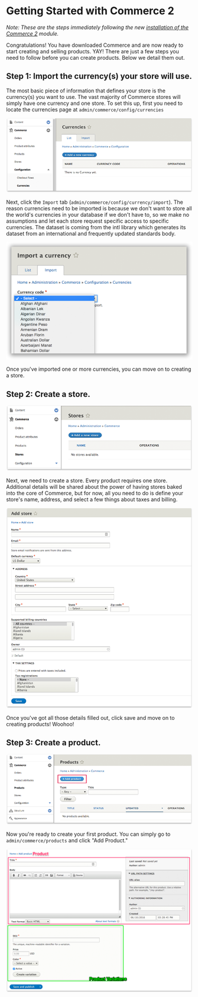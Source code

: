 # Getting Started with Commerce 2

_Note: These are the steps immediately following the new [installation of the Commerce 2](install.md) module._

Congratulations! You have downloaded Commerce and are now ready to start creating and selling products. YAY! There are just
a few steps you need to follow before you can create products. Below we detail them out.

## Step 1: Import the currency(s) your store will use.

The most basic piece of information that defines your store is the currency(s) you want to use. The vast majority of 
Commerce stores will simply have one currency and one store. To set this up, first you need to locate the currencies
page at `admin/commerce/config/currencies`

![Currency Landing Page](images/currency-landing-page.png)

Next, click the `Import` tab (`admin/commerce/config/currency/import`). The reason currencies need to be imported is 
because we don't want to store all the world's currencies in your database if we don't have to, so we make no
assumptions and let each store request specific access to specific currencies. The dataset is coming from the intl
library which generates its dataset from an international and frequently updated standards body. 

![Currency Import Page](images/currency-import.png)

Once you've imported one or more currencies, you can move on to creating a store.

## Step 2: Create a store.

![Store page](images/store-landing-page2.png)

Next, we need to create a store. Every product requires one store. Additional details will be shared about the power of
having stores baked into the core of Commerce, but for now, all you need to do is define your store's name, address, and
select a few things about taxes and billing.

![Store create](images/store-add.png)

Once you've got all those details filled out, click save and move on to creating products! Woohoo!

## Step 3: Create a product.

![Product create](images/product-add.png)

Now you're ready to create your first product. You can simply go to `admin/commerce/products` and click "Add Product."

![Product create](images/product-add-fullpage.png)